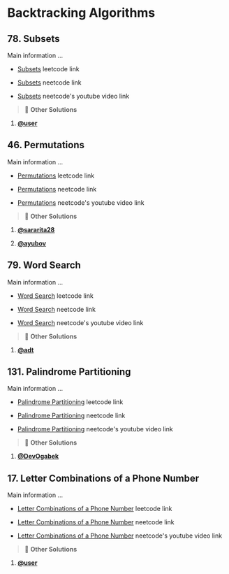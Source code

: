 # Backtracking Algorithms

## 78. Subsets

Main information ...

- [Subsets](https://leetcode.com/problems/subsets/description/) leetcode link

- [Subsets](url) neetcode link

- [Subsets](url) neetcode's youtube video link

> :mega: **Other Solutions**

1. **[@user](url)**

<!-- line -->
<!-- line -->
<!-- line -->

## 46. Permutations

Main information ...

- [Permutations](https://leetcode.com/problems/permutations/description/) leetcode link

- [Permutations](url) neetcode link

- [Permutations](url) neetcode's youtube video link

> :mega: **Other Solutions**

1. **[@sararita28](https://leetcode.com/problems/permutations/solutions/1883271/javascript-recursive-backtracking-dfs-vs-iterative-bfs-solutions/)**

2. **[@ayubov](https://leetcode.com/problems/permutations/solutions/4799004/js-oneliner-nobody-asked-for/)**

<!-- line -->
<!-- line -->
<!-- line -->

## 79. Word Search

Main information ...

- [Word Search](https://leetcode.com/problems/word-search/description/) leetcode link

- [Word Search](url) neetcode link

- [Word Search](url) neetcode's youtube video link

> :mega: **Other Solutions**

1. **[@adt](https://leetcode.com/problems/word-search/solutions/1509071/js-dfs-backtracking-beats-88-clean-code/)**

<!-- line -->
<!-- line -->
<!-- line -->

## 131. Palindrome Partitioning

Main information ...

- [Palindrome Partitioning](https://leetcode.com/problems/palindrome-partitioning/description/) leetcode link

- [Palindrome Partitioning](url) neetcode link

- [Palindrome Partitioning](url) neetcode's youtube video link

> :mega: **Other Solutions**

1. **[@DevOgabek](https://leetcode.com/problems/palindrome-partitioning/solutions/4892678/beat-93-73-full-explanation-with-pictures)**

<!-- line -->
<!-- line -->
<!-- line -->

## 17. Letter Combinations of a Phone Number

Main information ...

- [Letter Combinations of a Phone Number](https://leetcode.com/problems/letter-combinations-of-a-phone-number/description/) leetcode link

- [Letter Combinations of a Phone Number](url) neetcode link

- [Letter Combinations of a Phone Number](url) neetcode's youtube video link

> :mega: **Other Solutions**

1. **[@user](url)**
